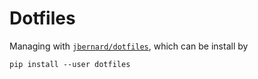 # Dotfiles

Managing with [`jbernard/dotfiles`](https://github.com/jbernard/dotfiles),
which can be install by
```
pip install --user dotfiles
```

<!-- vim:set ts=2 sw=2 tw=76: -->
